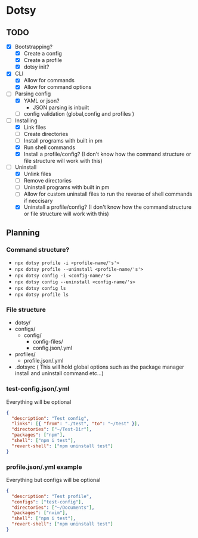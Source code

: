 # Dotsy

## TODO

- [X] Bootstrapping?
  - [X] Create a config
  - [X] Create a profile
  - [X] dotsy init?
- [x] CLI
  - [x] Allow for commands
  - [x] Allow for command options
- [ ] Parsing config
  - [x] YAML or json?
    - JSON parsing is inbuilt
  - [ ] config validation (global,config and profiles )
- [ ] Installing
  - [X] Link files
  - [ ] Create directories
  - [ ] Install programs with built in pm
  - [X] Run shell commands
  - [X] Install a profile/config? (I don't know how the command structure or file
        structure will work with this)
- [ ] Uninstall
  - [X] Unlink files
  - [ ] Remove directories
  - [ ] Uninstall programs with built in pm
  - [ ] Allow for custom uninstall files to run the reverse of shell commands if
        neccisary
  - [X] Uninstall a profile/config? (I don't know how the command structure or file
        structure will work with this)

## Planning

### Command structure?

- `npx dotsy profile -i <profile-name/'s'>`
- `npx dotsy profile --uninstall <profile-name/'s'>`
- `npx dotsy config -i <config-name/'s>`
- `npx dotsy config --uninstall <config-name/'s>`
- `npx dotsy config ls`
- `npx dotsy profile ls`

### File structure

- dotsy/
- configs/
  - config/
    - config-files/
    - config.json/.yml
- profiles/
  - profile.json/.yml
- .dotsyrc ( This will hold global options such as the package manager install
  and uninstall command etc...)

### test-config.json/.yml

Everything will be optional

```json
{
  "description": "Test config",
  "links": [{ "from": "./test", "to": "~/test" }],
  "directories": ["~/Test-Dir"],
  "packages": ["npm"],
  "shell": ["npm i test"],
  "revert-shell": ["npm uninstall test"]
}
```

### profile.json/.yml example

Everything but configs will be optional

```json
{
  "description": "Test profile",
  "configs": ["test-config"],
  "directories": ["~/Documents"],
  "packages": ["nvim"],
  "shell": ["npm i test"],
  "revert-shell": ["npm uninstall test"]
}
```

